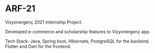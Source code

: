 # ARF-21

Vizyonergenç 2021 Internship Project.

Developed e-commerce and scholarship features to Vizyonergenç app.

Tech Stack: Java, Spring boot, Hibernate, PostgreSQL for the backend. Flutter and Dart for the frontend.
